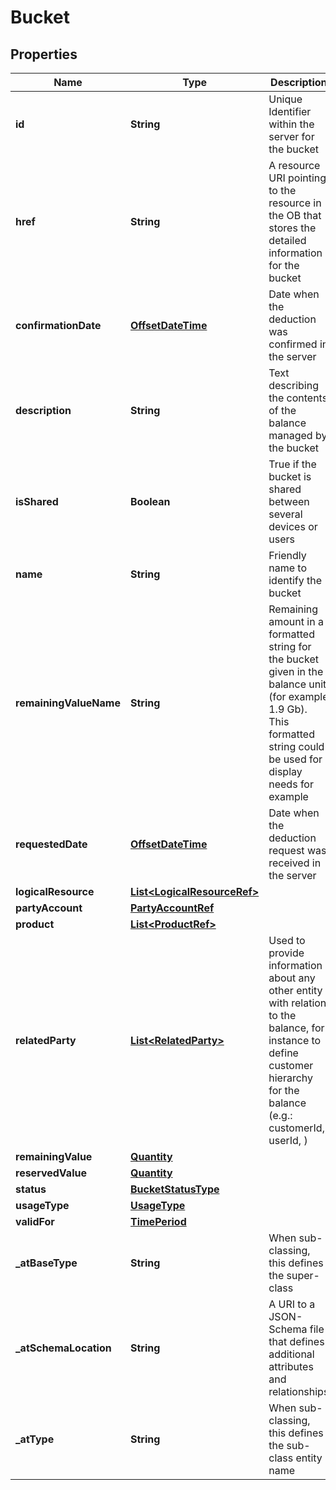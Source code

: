 # Bucket

## Properties
Name | Type | Description | Notes
------------ | ------------- | ------------- | -------------
**id** | **String** | Unique Identifier within the server for the bucket |  [optional]
**href** | **String** | A resource URI pointing to the resource in the OB that stores the detailed information for the bucket |  [optional]
**confirmationDate** | [**OffsetDateTime**](OffsetDateTime.md) | Date when the deduction was confirmed in the server |  [optional]
**description** | **String** | Text describing the contents of the balance managed by the bucket |  [optional]
**isShared** | **Boolean** | True if the bucket is shared between several devices or users |  [optional]
**name** | **String** | Friendly name to identify the bucket |  [optional]
**remainingValueName** | **String** | Remaining amount in a formatted string for the bucket given in the balance unit (for example 1.9 Gb). This formatted string could be used for display needs for example |  [optional]
**requestedDate** | [**OffsetDateTime**](OffsetDateTime.md) | Date when the deduction request was received in the server |  [optional]
**logicalResource** | [**List&lt;LogicalResourceRef&gt;**](LogicalResourceRef.md) |  |  [optional]
**partyAccount** | [**PartyAccountRef**](PartyAccountRef.md) |  |  [optional]
**product** | [**List&lt;ProductRef&gt;**](ProductRef.md) |  |  [optional]
**relatedParty** | [**List&lt;RelatedParty&gt;**](RelatedParty.md) | Used to provide information about any other entity with relation to the balance, for instance to define customer hierarchy for the balance (e.g.: customerId, userId, ) |  [optional]
**remainingValue** | [**Quantity**](Quantity.md) |  |  [optional]
**reservedValue** | [**Quantity**](Quantity.md) |  |  [optional]
**status** | [**BucketStatusType**](BucketStatusType.md) |  |  [optional]
**usageType** | [**UsageType**](UsageType.md) |  |  [optional]
**validFor** | [**TimePeriod**](TimePeriod.md) |  |  [optional]
**_atBaseType** | **String** | When sub-classing, this defines the super-class |  [optional]
**_atSchemaLocation** | **String** | A URI to a JSON-Schema file that defines additional attributes and relationships |  [optional]
**_atType** | **String** | When sub-classing, this defines the sub-class entity name |  [optional]
